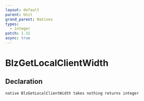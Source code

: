```yaml
---
layout: default
parent: Unit
grand_parent: Natives
types:
  - integer
patch: 1.31
async: true
---
```


# BlzGetLocalClientWidth

## Declaration

```
native BlzGetLocalClientWidth takes nothing returns integer
```
